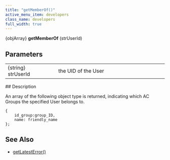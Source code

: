 ```yaml
---
title: "getMemberOf()"
active_menu_item: developers
class_name: developers
full_width: true
---
```



{objArray} **getMemberOf** (strUserId)

## Parameters

<table>
<tr>
<td width="183">
{string} strUserId

</td>
<td width="15">
</td>
<td width="682">
the UID of the User

</td>
</tr>
</table>
## Description

An array of the following object type is returned, indicating which AC Groups the specified User belongs to.

    {
        id_group:group_ID,
        name: friendly_name
    };
     
   

## See Also

 - [getLatestError()](/developers/documentation/scripting-apis/server-side-api/ssj-object/miscellaneous/getlatesterror)

